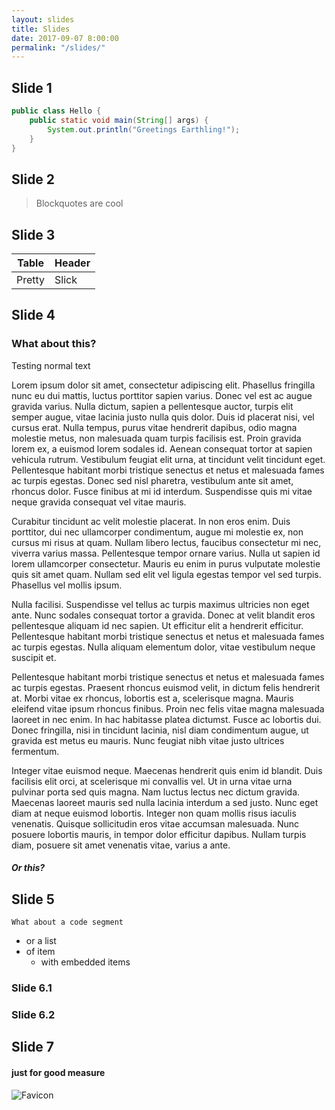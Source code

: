 ```yaml
---
layout: slides
title: Slides
date: 2017-09-07 8:00:00
permalink: "/slides/"
---
```


<section markdown="1">

# Slide 1
```java
public class Hello {
    public static void main(String[] args) {
        System.out.println("Greetings Earthling!");
    }
}
```

</section>


<section markdown="1">

# Slide 2

> Blockquotes are cool

</section>


<section markdown="1">

# Slide 3

|Table|Header|
|-----|------|
|Pretty|Slick|

</section>


<section markdown="1">

# Slide 4

### What about this?

Testing normal text

Lorem ipsum dolor sit amet, consectetur adipiscing elit. Phasellus fringilla nunc eu dui mattis, luctus porttitor sapien varius. Donec vel est ac augue gravida varius. Nulla dictum, sapien a pellentesque auctor, turpis elit semper augue, vitae lacinia justo nulla quis dolor. Duis id placerat nisi, vel cursus erat. Nulla tempus, purus vitae hendrerit dapibus, odio magna molestie metus, non malesuada quam turpis facilisis est. Proin gravida lorem ex, a euismod lorem sodales id. Aenean consequat tortor at sapien vehicula rutrum. Vestibulum feugiat elit urna, at tincidunt velit tincidunt eget. Pellentesque habitant morbi tristique senectus et netus et malesuada fames ac turpis egestas. Donec sed nisl pharetra, vestibulum ante sit amet, rhoncus dolor. Fusce finibus at mi id interdum. Suspendisse quis mi vitae neque gravida consequat vel vitae mauris.

Curabitur tincidunt ac velit molestie placerat. In non eros enim. Duis porttitor, dui nec ullamcorper condimentum, augue mi molestie ex, non cursus mi risus at quam. Nullam libero lectus, faucibus consectetur mi nec, viverra varius massa. Pellentesque tempor ornare varius. Nulla ut sapien id lorem ullamcorper consectetur. Mauris eu enim in purus vulputate molestie quis sit amet quam. Nullam sed elit vel ligula egestas tempor vel sed turpis. Phasellus vel mollis ipsum.

Nulla facilisi. Suspendisse vel tellus ac turpis maximus ultricies non eget ante. Nunc sodales consequat tortor a gravida. Donec at velit blandit eros pellentesque aliquam id nec sapien. Ut efficitur elit a hendrerit efficitur. Pellentesque habitant morbi tristique senectus et netus et malesuada fames ac turpis egestas. Nulla aliquam elementum dolor, vitae vestibulum neque suscipit et.

Pellentesque habitant morbi tristique senectus et netus et malesuada fames ac turpis egestas. Praesent rhoncus euismod velit, in dictum felis hendrerit at. Morbi vitae ex rhoncus, lobortis est a, scelerisque magna. Mauris eleifend vitae ipsum rhoncus finibus. Proin nec felis vitae magna malesuada laoreet in nec enim. In hac habitasse platea dictumst. Fusce ac lobortis dui. Donec fringilla, nisi in tincidunt lacinia, nisl diam condimentum augue, ut gravida est metus eu mauris. Nunc feugiat nibh vitae justo ultrices fermentum.

Integer vitae euismod neque. Maecenas hendrerit quis enim id blandit. Duis facilisis elit orci, at scelerisque mi convallis vel. Ut in urna vitae urna pulvinar porta sed quis magna. Nam luctus lectus nec dictum gravida. Maecenas laoreet mauris sed nulla lacinia interdum a sed justo. Nunc eget diam at neque euismod lobortis. Integer non quam mollis risus iaculis venenatis. Quisque sollicitudin eros vitae accumsan malesuada. Nunc posuere lobortis mauris, in tempor dolor efficitur dapibus. Nullam turpis diam, posuere sit amet venenatis vitae, varius a ante.

##### Or this?

</section>


<section markdown="1">

# Slide 5

`What about a code segment`

- or a list
- of item
  - with embedded items

</section>


<section markdown="1">

<section markdown="1">

# Slide 6.1

</section>
<section markdown="1">

# Slide 6.2

</section>

</section>


<section markdown="1">

# Slide 7

#### just for good measure

![Favicon](/favicon.ico)

</section>